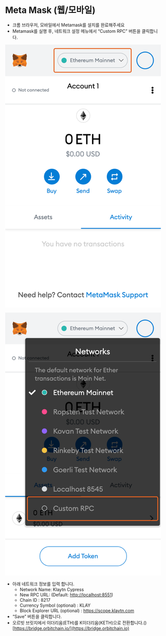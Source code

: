 # Meta Mask (웹/모바일)

* 크롬 브라우저, 모바일에서 Metamask를 설치를 완료해주세요
* Metamask를 실행 후, 네트워크 설정 메뉴에서 “Custom RPC” 버튼을 클릭합니다.

![](../../.gitbook/assets/메타마스크연결1.png)

![](../../.gitbook/assets/메타마스크연결2.png)

* 아래 네트워크 정보를 입력 합니다.
  * Network Name: Klaytn Cypress
  * New RPC URL: (Default: [http://localhost:8551](http://localhost:8551))
  * Chain ID : 8217
  * Currency Symbol (optional) : KLAY
  * Block Explorer URL (optional) : https://scope.klaytn.com
* “Save” 버튼을 클릭합니다.
* 오르빗 브릿지에서  이더리움(ETH)를 K이더리움(KETH)으로 전환합니다.()  [https://bridge.orbitchain.io/](https://bridge.orbitchain.io)
